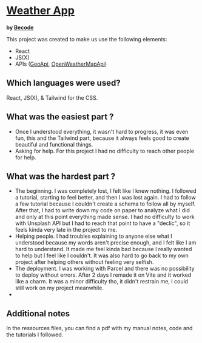 
# [Weather App](https://fantastic-naiad-c96e39.netlify.app/)
**by [Becode](https://github.com/becodeorg)**  
  
This project was created to make us use the following elements:  
* React
* JS(X)
* APIs ([GeoApi](https://rapidapi.com/wirefreethought/api/geodb-cities/), [OpenWeatherMapApi](https://openweathermap.org/appid))

## Which languages were used?

React, JS(X), & Tailwind for the CSS.

## What was the easiest part ?
* Once I understood everything, it wasn't hard to progress, it was even fun, this and the Tailwind part, because it always feels good to create beautiful and functional things.
* Asking for help. For this project I had no difficulty to reach other people for help.

## What was the hardest part ?
* The beginning. I was completely lost, I felt like I knew nothing. I followed a tutorial, starting to feel better, and then I was lost again. I had to follow a few tutorial because I couldn't create a schema to follow all by myself. After that, I had to write down my code on paper to analyze what I did and only at this point everything made sense. I had no difficulty to work with Unsplash API but I had to reach that point to have a "declic", so it feels kinda very late in the project to me.
* Helping people. I had troubles explaining to anyone else what I understood because my words aren't precise enough, and I felt like I am hard to understand. It made me feel kinda bad because I really wanted to help but I feel like I couldn't. It was also hard to go back to my own project after helping others without feeling very selfish.
* The deployment. I was working with Parcel and there was no possibility to deploy without errors. After 2 days I remade it on Vite and it worked like a charm. It was a minor difficulty tho, it didn't restrain me, I could still work on my project meanwhile.
* 
## Additional notes
In the ressources files, you can find a pdf with my manual notes, code and the tutorials I followed.
